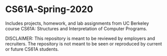 # CS61A-Spring-2020

Includes projects, homework, and lab assignments from UC Berkeley course CS61A: Structures and Interpretation of Computer Programs.

DISCLAIMER: This repository is meant to be reviewed by employers and recruiters. The repository is not meant to be seen or reproduced by current or future CS61A students. 
